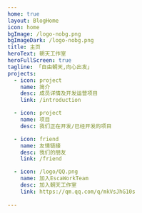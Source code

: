 ```yaml
---
home: true
layout: BlogHome
icon: home
bgImage: /logo-nobg.png
bgImageDark: /logo-nobg.png
title: 主页
heroText: 朝天工作室
heroFullScreen: true
tagline: 「自由朝天,向心出发」
projects:
  - icon: project
    name: 简介
    desc: 成员详情及开发运营项目
    link: /introduction

  - icon: project
    name: 项目
    desc: 我们正在开发/已经开发的项目

  - icon: friend
    name: 友情链接
    desc: 我们的朋友
    link: /friend

  - icon: /logo/QQ.png
    name: 加入EscaWorkTeam
    desc: 加入朝天工作室
    link: https://qm.qq.com/q/mkVsJhG10s
  
---
```

